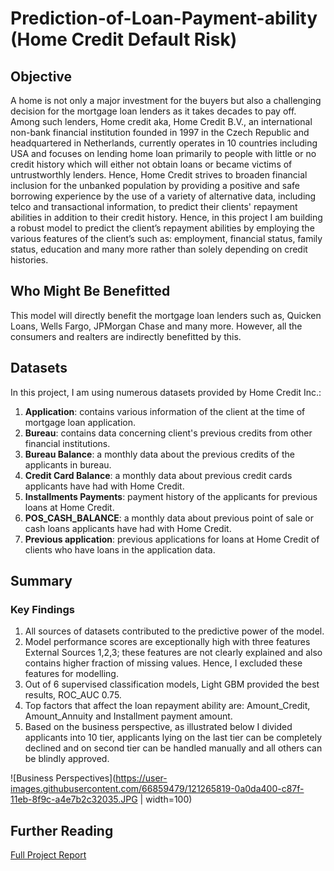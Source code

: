 # Prediction-of-Loan-Payment-ability (Home Credit Default Risk)
## Objective
A home is not only a major investment for the buyers but also a challenging decision for the mortgage loan lenders as it takes decades to pay off. Among such lenders, Home credit aka, Home Credit B.V., an international non-bank financial institution founded in 1997 in the Czech Republic and headquartered in Netherlands, currently operates in 10 countries including USA and focuses on lending home loan primarily to people with little or no credit history which will either not obtain loans or became victims of untrustworthly lenders.  Hence, Home Credit strives to broaden financial inclusion for the unbanked population by providing a positive and safe borrowing experience by the use of a variety of alternative data, including telco and transactional information, to predict their clients' repayment abilities in addition to their credit history. Hence, in this project I am building a robust model to predict the client’s repayment abilities by employing the various features of the client’s such as: employment, financial status, family status, education and many more rather than solely depending on credit histories.

## Who Might Be Benefitted
This model will directly benefit the mortgage loan lenders such as, Quicken Loans, Wells Fargo, JPMorgan Chase and many more. However, all the consumers and realters are indirectly benefitted by this.

## Datasets
In this project, I am using numerous datasets provided by Home Credit Inc.:
1. **Application**: contains various information of the client at the time of mortgage loan application.
2. **Bureau**: contains data concerning client's previous credits from other financial institutions. 
3. **Bureau Balance**: a monthly data about the previous credits of the applicants in bureau. 
4. **Credit Card Balance**: a monthly data about previous credit cards applicants have had with Home Credit. 
5. **Installments Payments**: payment history of the applicants for previous loans at Home Credit. 
6. **POS_CASH_BALANCE**: a monthly data about previous point of sale or cash loans applicants have had with Home Credit. 
7. **Previous application**: previous applications for loans at Home Credit of clients who have loans in the application data.


## Summary

### Key Findings
1. All sources of datasets contributed to the predictive power of the model. 
2. Model performance scores are exceptionally high with three features External Sources 1,2,3; these features are not clearly explained and also contains higher fraction of missing values. Hence, I excluded these features for modelling.  
3. Out of 6 supervised classification models, Light GBM provided the best results, ROC_AUC 0.75.
4. Top factors that affect the loan repayment ability are: Amount_Credit, Amount_Annuity and Installment payment amount.
5. Based on the business perspective, as illustrated below I divided applicants into 10 tier, applicants lying on the last tier can be completely declined and on second tier can be handled manually and all others can be blindly approved.


![Business Perspectives](https://user-images.githubusercontent.com/66859479/121265819-0a0da400-c87f-11eb-8f9c-a4e7b2c32035.JPG | width=100)




## Further Reading
[Full Project Report](https://drive.google.com/file/d/11Zp79zvFdPQdOuRCEarYdd9GLgddAF49/view?usp=sharing)




